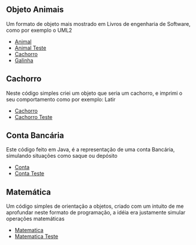 ## Objeto Animais

<p> Um formato de objeto mais mostrado em Livros de engenharia de Software, como por exemplo o UML2</p>

<ul>
  <li><a href="ObjetosAnimais/ObjetosAnimais-main/Animal.java">Animal</a></li>
  <li><a href="ObjetosAnimais/ObjetosAnimais-main/AnimalTeste.java">Animal Teste</a></li>
  <li><a href="ObjetosAnimais/ObjetosAnimais-main/Cachorro.java">Cachorro</a></li>
  <li><a href="ObjetosAnimais/ObjetosAnimais-main/Galinha.java">Galinha</a></li>
</ul>

## Cachorro

<p>Neste código simples criei um objeto que seria um cachorro, e imprimi o seu comportamento como por exemplo: Latir</p>

<ul>
  <li><a href="Cachorro_Instancia/Cachorro_Instancia-main/Cachorro.java">Cachorro</a></li>
  <li><a href="Cachorro_Instancia/Cachorro_Instancia-main/CachorroTeste.java">Cachorro Teste</a></li>
</ul>

## Conta Bancária

<p> Este código feito em Java, é a representação de uma conta Bancária, simulando situações como saque ou depósito</p>

<ul>
  <li><a href="Objeto_Conta\Objeto_Conta-main/Conta.java">Conta</a></li>
  <li><a href="Objeto_Conta\Objeto_Conta-main/ContaTeste.java">Conta Teste</a></li>
</ul>

## Matemática

<p> Um código simples de orientação a objetos, criado com um intuito de me aprofundar neste formato de programação, a idéia era justamente simular operações matemáticas</p>

<ul>
  <li><a href="Matematica/Matematica_Interacao_De_Classe-main/Matematica.java">Matematica</a></li>
  <li><a href="Matematica/Matematica_Interacao_De_Classe-main/MatematicaTeste.java">Matematica Teste</a></li>
</ul>

